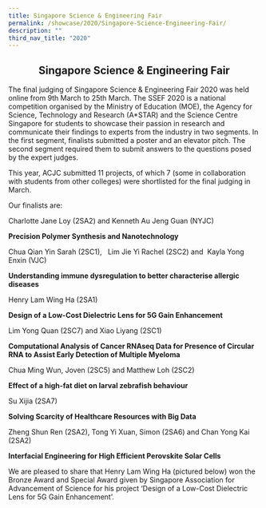```yaml
---
title: Singapore Science & Engineering Fair
permalink: /showcase/2020/Singapore-Science-Engineering-Fair/
description: ""
third_nav_title: "2020"
---
```

## <center> Singapore Science & Engineering Fair </center>

The final judging of Singapore Science & Engineering Fair 2020 was held online from 9th March to 25th March. The SSEF 2020 is a national competition organised by the Ministry of Education (MOE), the Agency for Science, Technology and Research (A\*STAR) and the Science Centre Singapore for students to showcase their passion in research and communicate their findings to experts from the industry in two segments. In the first segment, finalists submitted a poster and an elevator pitch. The second segment required them to submit answers to the questions posed by the expert judges.

  

This year, ACJC submitted 11 projects, of which 7 (some in collaboration with students from other colleges) were shortlisted for the final judging in March.

  

Our finalists are:

  

Charlotte Jane Loy (2SA2) and Kenneth Au Jeng Guan (NYJC)

**Precision Polymer Synthesis and Nanotechnology**

  

Chua Qian Yin Sarah (2SC1),   Lim Jie Yi Rachel (2SC2) and  Kayla Yong Enxin (VJC)

**Understanding immune dysregulation to better characterise allergic diseases**

  

Henry Lam Wing Ha (2SA1)

**Design of a Low-Cost Dielectric Lens for 5G Gain Enhancement**

  

Lim Yong Quan (2SC7) and Xiao Liyang (2SC1)

**Computational Analysis of Cancer RNAseq Data for Presence of Circular RNA to Assist Early Detection of Multiple Myeloma**

  

Chua Ming Wun, Joven (2SC5) and Matthew Loh (2SC2)

**Effect of a high-fat diet on larval zebrafish behaviour**

  

Su Xijia (2SA7)

**Solving Scarcity of Healthcare Resources with Big Data**

  

Zheng Shun Ren (2SA2), Tong Yi Xuan, Simon (2SA6) and Chan Yong Kai (2SA2)

**Interfacial Engineering for High Efficient Perovskite Solar Cells**

  

We are pleased to share that Henry Lam Wing Ha (pictured below) won the Bronze Award and Special Award given by Singapore Association for Advancement of Science for his project ‘Design of a Low-Cost Dielectric Lens for 5G Gain Enhancement’.


